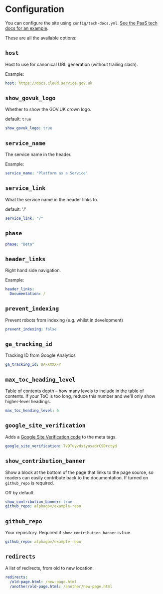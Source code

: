 # Configuration

You can configure the site using `config/tech-docs.yml`. [See the PaaS tech docs for an example](https://github.com/alphagov/paas-tech-docs/blob/master/config/tech-docs.yml).

These are all the available options:

## `host`

Host to use for canonical URL generation (without trailing slash).

Example:

```yaml
host: https://docs.cloud.service.gov.uk
```

## `show_govuk_logo`

Whether to show the GOV.UK crown logo.

default: `true`

```yaml
show_govuk_logo: true
```

## `service_name`

The service name in the header.

Example:

```yaml
service_name: "Platform as a Service"
```

## `service_link`

What the service name in the header links to.

default: '/'

```yaml
service_link: "/"
```

## `phase`

```yaml
phase: "Beta"
```

## `header_links`

Right hand side navigation.

Example:

```yaml
header_links:
  Documentation: /
```

## `prevent_indexing`

Prevent robots from indexing (e.g. whilst in development)

```yaml
prevent_indexing: false
```

## `ga_tracking_id`

Tracking ID from Google Analytics

```yaml
ga_tracking_id: UA-XXXX-Y
```

## `max_toc_heading_level`

Table of contents depth – how many levels to include in the table of contents. If your ToC is too long, reduce this number and we'll only show higher-level headings.

```yaml
max_toc_heading_level: 6
```

## `google_site_verification`

Adds a [Google Site Verification code](https://support.google.com/webmasters/answer/35179?hl=en) to the meta tags.

```yaml
google_site_verification: TvDTuyvdstyusadrCSDrctyd
```

## `show_contribution_banner`

Show a block at the bottom of the page that links to the page source, so readers
can easily contribute back to the documentation. If turned on `github_repo` is
required.

Off by default.

```yaml
show_contribution_banner: true
github_repo: alphagov/example-repo
```

## `github_repo`

Your repository. Required if `show_contribution_banner` is true.

```yaml
github_repo: alphagov/example-repo
```

## `redirects`

A list of redirects, from old to new location.

```yaml
redirects:
  /old-page.html: /new-page.html
  /another/old-page.html: /another/new-page.html
```
